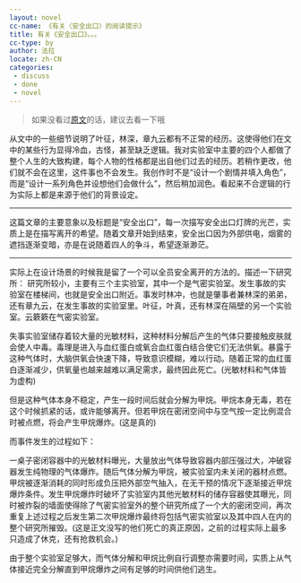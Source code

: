 ```yaml
---
layout: novel
cc-name: 《有关〈安全出口〉的阅读提示》
title: 有关《安全出口》。。。
cc-type: by
author: 法拉
locate: zh-CN
categories:
 - discuss
 - done
 - novel
---
```


> 如果没看过[原文](../done/The-Emergency-exit.html)的话，建议去看一下哦

从文中的一些细节说明了叶征，林深，章九云都有不正常的经历。这使得他们在文中的某些行为显得冷血，古怪，甚至缺乏逻辑。我对实验室中主要的四个人都做了整个人生的大致构建，每个人物的性格都是出自他们过去的经历。若稍作更改，他们就不会在这里，这件事也不会发生。我创作时不是“设计一个剧情并填入角色”，而是“设计一系列角色并设想他们会做什么”，然后稍加润色。看起来不合逻辑的行为实际上都是来源于他们的背景设定。

-----

这篇文章的主要意象以及标题是“安全出口”，每一次描写安全出口灯牌的光芒，实质上是在描写离开的希望。随着文章开始到结束，安全出口因为外部供电，烟雾的遮挡逐渐变暗，亦是在说随着四人的争斗，希望逐渐渺茫。

-----

实际上在设计场景的时候我是留了一个可以全员安全离开的方法的。描述一下研究所：
研究所较小，主要有三个主实验室，其中一个是气密实验室。发生事故的实验室在楼梯间，也就是安全出口附近。事发时林冲，也就是肇事者兼林深的弟弟，还有章九云，在发生事故的实验室里。叶征，叶真，还有林深在隔壁的另一个实验室。云簌簌在气密实验室。

失事实验室储存着较大量的光敏材料，这种材料分解后产生的气体只要接触皮肤就会使人中毒。毒理是进入与血红蛋白或氧合血红蛋白结合使它们无法供氧。暴露于这种气体时，大脑供氧会快速下降，导致意识模糊，难以行动。随着正常的血红蛋白逐渐减少，供氧量也越来越难以满足需求，最终因此死亡。(光敏材料和气体皆为虚构)

但是这种气体本身不稳定，产生一段时间后就会分解为甲烷。甲烷本身无毒，若在这个时候抓紧的话，或许能够离开。但若甲烷在密闭空间中与空气按一定比例混合时被点燃，将会产生甲烷爆炸。(这是真的)

而事件发生的过程如下：

一桌子密闭容器中的光敏材料曝光，大量放出气体导致容器内部压强过大，冲破容器发生纯物理的气体爆炸。随后气体分解为甲烷，被实验室内未关闭的器材点燃。甲烷被逐渐消耗的同时形成负压把外部空气抽入，在无干预的情况下逐渐接近甲烷爆炸条件。发生甲烷爆炸时破坏了实验室内其他光敏材料的储存容器使其曝光，同时被炸裂的墙面使得除了气密实验室外的整个研究所成了一个大的密闭空间，再次重复上述过程之后发生第二次甲烷爆炸最终将包括气密实验室以及其中四人在内的整个研究所摧毁。(这是正文没写的他们死亡的真正原因，之前的过程实际上最多只造成了休克，还有抢救机会。)

由于整个实验室足够大，而气体分解和甲烷比例自行调整亦需要时间，实质上从气体接近完全分解直到甲烷爆炸之间有足够的时间供他们逃生。
